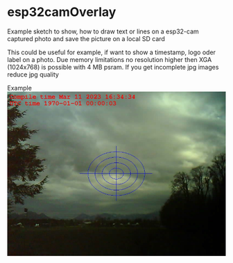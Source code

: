 # esp32camOverlay
Example sketch to show, how to draw text or lines on a esp32-cam captured photo and save the picture on a local SD card

This could be useful for example, if want to show a timestamp, logo oder label on a photo. Due memory limitations no resolution higher then XGA (1024x768) is possible with 4 MB psram. If you get incomplete jpg images reduce jpg quality
 
Example
![overlay](/assets/images/overlay.jpg)
